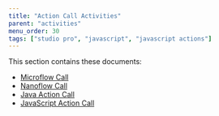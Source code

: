 ```yaml
---
title: "Action Call Activities"
parent: "activities"
menu_order: 30
tags: ["studio pro", "javascript", "javascript actions"]
---
```


This section contains these documents:

* [Microflow Call](microflow-call)
* [Nanoflow Call](nanoflow-call)
* [Java Action Call](java-action-call)
* [JavaScript Action Call](javascript-action-call)

